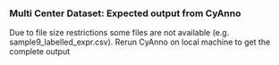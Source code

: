 ### Multi Center Dataset: Expected output from CyAnno
Due to file size restrictions some files are not available (e.g. sample9_labelled_expr.csv). Rerun CyAnno on local machine to get the complete output
